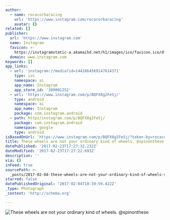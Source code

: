 ```yaml
---
author:
  - name: rocacorbaracing
    url: 'https://www.instagram.com/rocacorbaracing'
    avatar: {}
related: []
publisher:
  url: 'https://www.instagram.com'
  name: Instagram
  favicon: >-
    https://instagramstatic-a.akamaihd.net/h1/images/ico/favicon.ico/dfa85bb1fd63.ico
  domain: www.instagram.com
keywords: []
app_links:
  - url: 'instagram://media?id=1442664569147614371'
    type: ios
    namespace: ai
    app_name: Instagram
    app_store_id: '389801252'
  - url: 'https://www.instagram.com/p/BQFX8g2FeSj/'
    type: android
    namespace: ai
    app_name: Instagram
    package: com.instagram.android
  - path: https/instagram.com/p/BQFX8g2FeSj/
    package: com.instagram.android
    namespace: google
    type: android
isBasedOnUrl: 'https://www.instagram.com/p/BQFX8g2FeSj/?taken-by=rocacorbaracing'
title: These wheels are not your ordinary kind of wheels. @spinonthese
datePublished: '2017-02-23T17:27:32.232Z'
dateModified: '2017-02-23T17:27:22.693Z'
description: ''
via: {}
inFeed: true
sourcePath: >-
  _posts/2017-02-04-these-wheels-are-not-your-ordinary-kind-of-wheels-spinonth.md
starred: false
datePublishedOriginal: '2017-02-04T10:39:59.422Z'
_type: Photograph
_context: 'http://schema.org'

---
```

![These wheels are not your ordinary kind of wheels. @spinonthese](https://scontent.cdninstagram.com/t51.2885-15/s640x640/sh0.08/e35/16465526_1242016175886976_915486748887220224_n.jpg?ig_cache_key=MTQ0MjY2NDU2OTE0NzYxNDM3MQ%3D%3D.2)